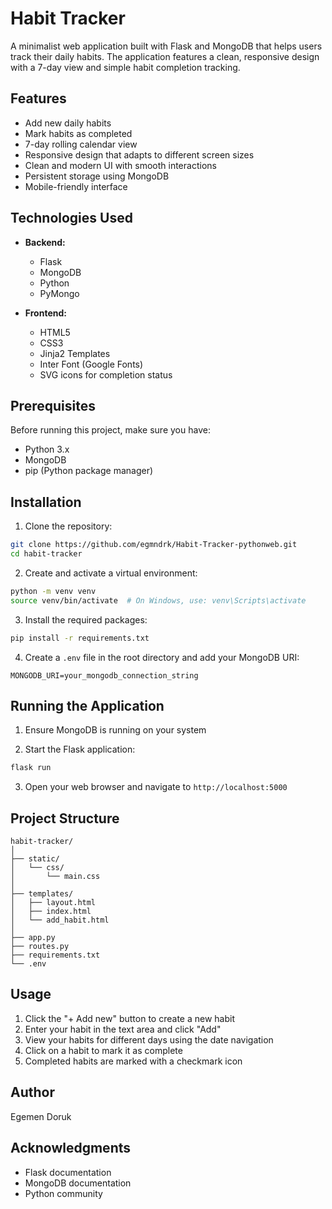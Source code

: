 # Habit Tracker

A minimalist web application built with Flask and MongoDB that helps users track their daily habits. The application features a clean, responsive design with a 7-day view and simple habit completion tracking.

## Features

- Add new daily habits
- Mark habits as completed
- 7-day rolling calendar view
- Responsive design that adapts to different screen sizes
- Clean and modern UI with smooth interactions
- Persistent storage using MongoDB
- Mobile-friendly interface

## Technologies Used

- **Backend:**
  - Flask
  - MongoDB
  - Python
  - PyMongo

- **Frontend:**
  - HTML5
  - CSS3
  - Jinja2 Templates
  - Inter Font (Google Fonts)
  - SVG icons for completion status

## Prerequisites

Before running this project, make sure you have:
- Python 3.x
- MongoDB
- pip (Python package manager)

## Installation

1. Clone the repository:
```bash
git clone https://github.com/egmndrk/Habit-Tracker-pythonweb.git
cd habit-tracker
```

2. Create and activate a virtual environment:
```bash
python -m venv venv
source venv/bin/activate  # On Windows, use: venv\Scripts\activate
```

3. Install the required packages:
```bash
pip install -r requirements.txt
```

4. Create a `.env` file in the root directory and add your MongoDB URI:
```
MONGODB_URI=your_mongodb_connection_string
```

## Running the Application

1. Ensure MongoDB is running on your system

2. Start the Flask application:
```bash
flask run
```

3. Open your web browser and navigate to `http://localhost:5000`

## Project Structure

```
habit-tracker/
│
├── static/
│   └── css/
│       └── main.css
│
├── templates/
│   ├── layout.html
│   ├── index.html
│   └── add_habit.html
│
├── app.py
├── routes.py
├── requirements.txt
└── .env
```

## Usage

1. Click the "+ Add new" button to create a new habit
2. Enter your habit in the text area and click "Add"
3. View your habits for different days using the date navigation
4. Click on a habit to mark it as complete
5. Completed habits are marked with a checkmark icon

## Author

Egemen Doruk

## Acknowledgments

- Flask documentation
- MongoDB documentation
- Python community
